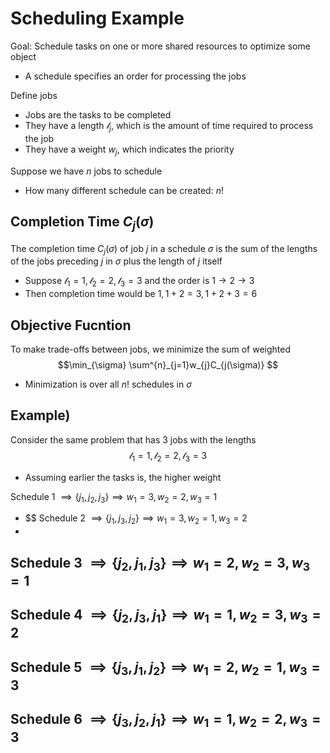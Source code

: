 # Scheduling Example
Goal: Schedule tasks on one or more shared resources to optimize some object
- A schedule specifies an order for processing the jobs

Define jobs
- Jobs are the tasks to be completed
- They have a length $\mathscr{l}_{j}$, which is the amount of time required to process the job
- They have a weight $w_{j}$, which indicates the priority

Suppose we have $n$ jobs to schedule
- How many different schedule can be created: $n!$

## Completion Time $C_{j}(\sigma)$
The completion time $C_{j}(\sigma)$ of job $j$ in a schedule $\sigma$ is the sum of the lengths of the jobs preceding $j$ in $\sigma$ plus the length of $j$ itself
- Suppose $\mathscr{l}_{1}=1, \mathscr{l}_{2}=2, \mathscr{l}_{3}=3$ and the order is $1\to 2\to 3$
- Then completion time would be $1,1+2=3,1+2+3=6$

## Objective Fucntion
To make trade-offs between jobs, we minimize the sum of weighted
$$\min_{\sigma} \sum^{n}_{j=1}w_{j}C_{j(\sigma)} $$
- Minimization is over all $n!$ schedules in $\sigma$

## Example)
Consider the same problem that has 3 jobs with the lengths $$\mathscr{l}_{1}=1, \mathscr{l}_{2}=2, \mathscr{l}_{3}=3$$
- Assuming earlier the tasks is, the higher weight

Schedule 1 $\implies \{j_{1}, j_{2}, j_{3}\} \implies w_{1}=3, w_{2}=2, w_{3}=1$
- $$
Schedule 2 $\implies \{j_{1}, j_{3}, j_{2}\} \implies w_{1}=3, w_{2}=1, w_{3}=2$
- 
Schedule 3 $\implies \{j_{2}, j_{1}, j_{3}\} \implies w_{1}=2, w_{2}=3, w_{3}=1$
- 
Schedule 4 $\implies \{j_{2}, j_{3}, j_{1}\} \implies w_{1}=1, w_{2}=3, w_{3}=2$
- 
Schedule 5 $\implies \{j_{3}, j_{1}, j_{2}\} \implies w_{1}=2, w_{2}=1, w_{3}=3$
- 
Schedule 6 $\implies \{j_{3}, j_{2}, j_{1}\} \implies w_{1}=1, w_{2}=2, w_{3}=3$
- 